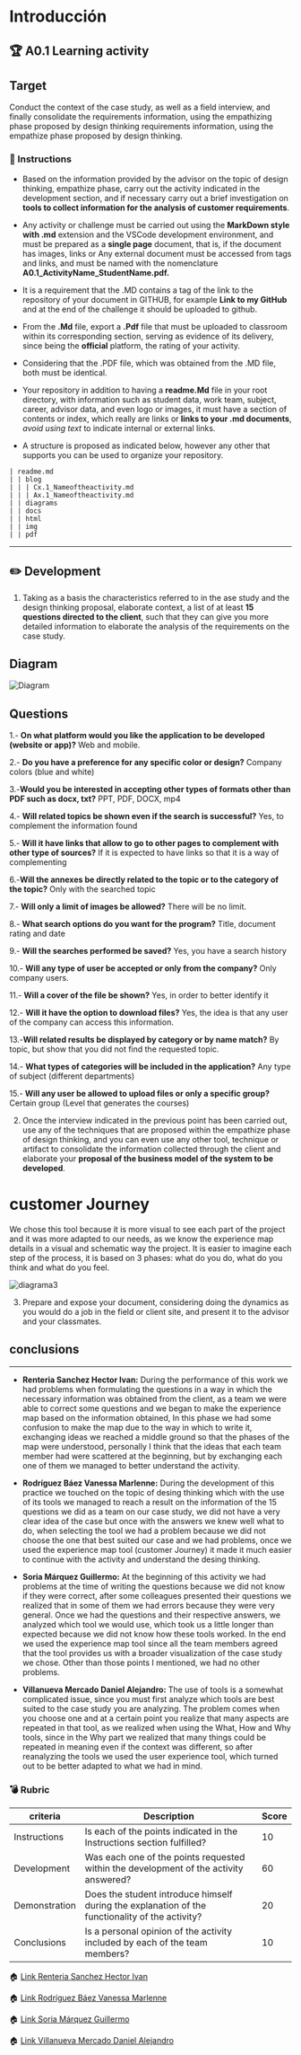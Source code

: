 # Introducción

## :trophy: A0.1 Learning activity

## Target
Conduct the context of the case study, as well as a field interview, and finally consolidate the requirements information, using the empathizing phase proposed by design thinking requirements information, using the empathize phase proposed by design thinking.

### :blue_book: Instructions

- Based on the information provided by the advisor on the topic of design thinking, empathize phase, carry out the activity indicated in the development section, and if necessary carry out a brief investigation on **tools to collect information for the analysis of customer requirements**.

- Any activity or challenge must be carried out using the **MarkDown style with .md** extension and the VSCode development environment, and must be prepared as a **single page** document, that is, if the document has images, links or Any external document must be accessed from tags and links, and must be named with the nomenclature **A0.1_ActivityName_StudentName.pdf.**
- It is a requirement that the .MD contains a tag of the link to the repository of your document in GITHUB, for example **Link to my GitHub** and at the end of the challenge it should be uploaded to github.
- From the **.Md** file, export a **.Pdf** file that must be uploaded to classroom within its corresponding section, serving as evidence of its delivery, since being the **official** platform, the rating of your activity.
- Considering that the .PDF file, which was obtained from the .MD file, both must be identical.
- Your repository in addition to having a **readme.Md** file in your root directory, with information such as student data, work team, subject, career, advisor data, and even logo or images, it must have a section of contents or index, which really are links or **links to your .md documents**, _avoid using text_ to indicate internal or external links.
- A structure is proposed as indicated below, however any other that supports you can be used to organize your repository.

```
| readme.md
| | blog
| | | Cx.1_Nameoftheactivity.md
| | | Ax.1_Nameoftheactivity.md
| | diagrams
| | docs
| | html
| | img
| | pdf    
```

___

## :pencil2:  Development
1. Taking as a basis the characteristics referred to in the  ase study and the design thinking proposal, elaborate context, a list of at least **15 questions directed to the client**, such that they can give you more detailed information to elaborate the analysis of the requirements on the case study.
   
## Diagram
![Diagram](../Diagramas/Diagrama2.drawio.png)

## Questions

1.-  **On what platform would you like the application to be developed (website or app)?**
           Web and mobile.

2.- **Do you have a preference for any specific color or design?**
        Company colors (blue and white)

3.-**Would you be interested in accepting other types of formats other than PDF such as docx, txt?**
PPT, PDF, DOCX, mp4

4.- **Will related topics be shown even if the search is successful?**
Yes, to complement the information found 

5.- **Will it have links that allow to go to other pages to complement with other type of sources?**
If it is expected to have links so that it is a way of complementing 

6.-**Will the annexes be directly related to the topic or to the category of the topic?**
Only with the searched topic

7.- **Will only a limit of images be allowed?**
There will be no limit. 

8.- **What search options do you want for the program?**
Title, document rating and date

9.- **Will the searches performed be saved?**
Yes, you have a search history

10.- **Will any type of user be accepted or only from the company?**
Only company users.

11.- **Will a cover of the file be shown?**
Yes, in order to better identify it 

12.- **Will it have the option to download files?**
Yes, the idea is that any user of the company can access this information.

13.-**Will related results be displayed by category or by name match?**
By topic, but show that you did not find the requested topic.

14.- **What types of categories will be included in the application?**
       Any type of subject (different departments) 

15.- **Will any user be allowed to upload files or only a specific group?**
        Certain group (Level that generates the courses)


2.  Once the interview indicated in the previous point has been carried out, use any of the techniques that are proposed within the empathize phase of design thinking, and you can even use any other tool, technique or artifact to consolidate the information collected through the client and elaborate your **proposal of the business model of the system to be developed**.

# customer Journey

We chose this tool because it is more visual to see each part of the project and it was more adapted to our needs, as we know the experience map details in a visual and schematic way the project. It is easier to imagine each step of the process, it is based on 3 phases: what do you do, what do you think and what do you feel.  

![diagrama3](../Diagramas/Diagrama3.drawio.png)


3.  Prepare and expose your document, considering doing the dynamics as you would do a job in the field or client site, and present it to the advisor and your classmates.

## conclusions
___
- **Renteria Sanchez Hector Ivan:** During the performance of this work we had problems when formulating the questions in a way in which the necessary information was obtained from the client, as a team we were able to correct some questions and we began to make the experience map based on the information obtained, In this phase we had some confusion to make the map due to the way in which to write it, exchanging ideas we reached a middle ground so that the phases of the map were understood, personally I think that the ideas that each team member had were scattered at the beginning, but by exchanging each one of them we managed to better understand the activity.
- **Rodríguez Báez Vanessa Marlenne:** During the development of this practice we touched on the topic of desing thinking which with the use of its tools we managed to reach a result on the information of the 15 questions we did as a team on our case study, we did not have a very clear idea of the case but once with the answers we knew well what to do, when selecting the tool we had a problem because we did not choose the one that best suited our case and we had problems, once we used the experience map tool (customer Journey) it made it much easier to continue with the activity and understand the desing thinking.

- **Soria Márquez Guillermo:** At the beginning of this activity we had problems at the time of writing the questions because we did not know if they were correct, after some colleagues presented their questions we realized that in some of them we had errors because they were very general. Once we had the questions and their respective answers, we analyzed which tool we would use, which took us a little longer than expected because we did not know how these tools worked. In the end we used the experience map tool since all the team members agreed that the tool provides us with a broader visualization of the case study we chose. Other than those points I mentioned, we had no other problems.
  
- **Villanueva Mercado Daniel Alejandro:** The use of tools is a somewhat complicated issue, since you must first analyze which tools are best suited to the case study you are analyzing. The problem comes when you choose one and at a certain point you realize that many aspects are repeated in that tool, as we realized when using the What, How and Why tools, since in the Why part we realized that many things could be repeated in meaning even if the context was different, so after reanalyzing the tools we used the user experience tool, which turned out to be better adapted to what we had in mind.


### :bomb: Rubric

|criteria     | Description                                                                                  | Score|
| ------------- | -------------------------------------------------------------------------------------------- | ------- |
| Instructions | Is each of the points indicated in the Instructions section fulfilled?        | 10      |  | 5 |
| Development    | Was each one of the points requested within the development of the activity answered?     | 60      |
| Demonstration  | Does the student introduce himself during the explanation of the functionality of the activity?           | 20      |
| Conclusions  | Is a personal opinion of the activity included by each of the team members? | 10      |

:house: [Link Renteria Sanchez Hector Ivan](https://github.com/IvanRenteria/Analisis-Avanzado-de-Software)

:house: [Link Rodríguez Báez Vanessa Marlenne](https://github.com/vanessamRodriguez/Analisis-Avanzado-de-Software)

:house: [Link Soria Márquez Guillermo](https://github.com/GuillermoSoria97/Analisis_Avanzado_de_Software)

:house: [Link Villanueva Mercado Daniel Alejandro](https://github.com/Dany305/Analisis-Avanzado-de-Software)